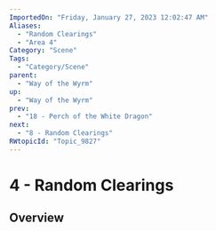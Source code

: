 ```yaml
---
ImportedOn: "Friday, January 27, 2023 12:02:47 AM"
Aliases:
  - "Random Clearings"
  - "Area 4"
Category: "Scene"
Tags:
  - "Category/Scene"
parent:
  - "Way of the Wyrm"
up:
  - "Way of the Wyrm"
prev:
  - "18 - Perch of the White Dragon"
next:
  - "8 - Random Clearings"
RWtopicId: "Topic_9827"
---
```

# 4 - Random Clearings
## Overview
